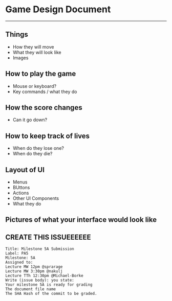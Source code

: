# Game Design Document
----

## Things
* How they will move
* What they will look like
* Images

## How to play the game
* Mouse or keyboard?
* Key commands / what they do

## How the score changes
* Can it go down?

## How to keep track of lives
* When do they lose one?
* When do they die?

## Layout of UI
* Menus
* BUttons
* Actions
* Other UI Components
* What they do

## Pictures of what your interface would look like

## CREATE THIS ISSUEEEEEE

```
Title: Milestone 5A Submission
Label: PA5
Milestone: 5A
Assigned to:
Lecture MW 12pm @sprarage
Lecture MW 3:30pm @nakulj
Lecture TTh 12:30pm @Michael-Borke
Write (issue body): you state:
Your milestone 5A is ready for grading
The document file name
The SHA Hash of the commit to be graded.
```
